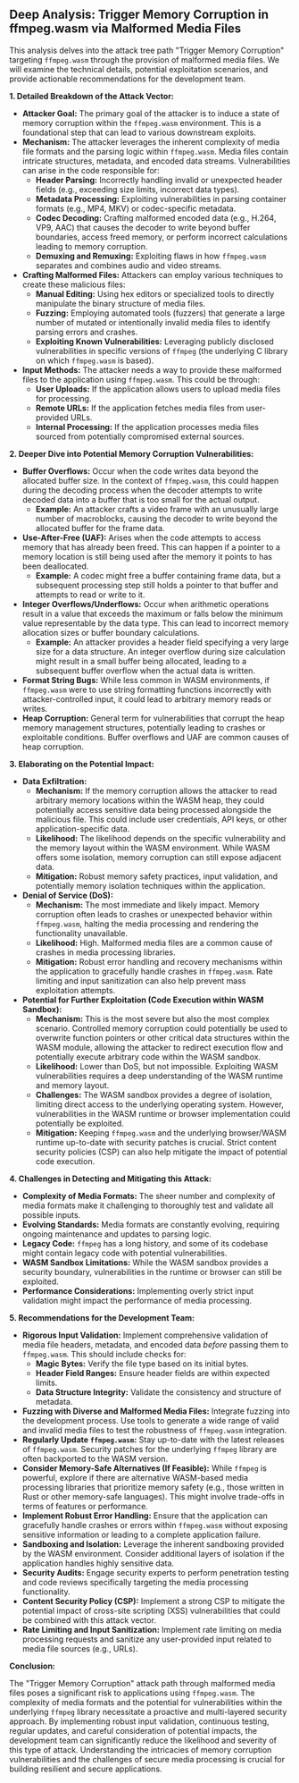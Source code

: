 ## Deep Analysis: Trigger Memory Corruption in ffmpeg.wasm via Malformed Media Files

This analysis delves into the attack tree path "Trigger Memory Corruption" targeting `ffmpeg.wasm` through the provision of malformed media files. We will examine the technical details, potential exploitation scenarios, and provide actionable recommendations for the development team.

**1. Detailed Breakdown of the Attack Vector:**

* **Attacker Goal:** The primary goal of the attacker is to induce a state of memory corruption within the `ffmpeg.wasm` environment. This is a foundational step that can lead to various downstream exploits.
* **Mechanism:** The attacker leverages the inherent complexity of media file formats and the parsing logic within `ffmpeg.wasm`. Media files contain intricate structures, metadata, and encoded data streams. Vulnerabilities can arise in the code responsible for:
    * **Header Parsing:**  Incorrectly handling invalid or unexpected header fields (e.g., exceeding size limits, incorrect data types).
    * **Metadata Processing:** Exploiting vulnerabilities in parsing container formats (e.g., MP4, MKV) or codec-specific metadata.
    * **Codec Decoding:**  Crafting malformed encoded data (e.g., H.264, VP9, AAC) that causes the decoder to write beyond buffer boundaries, access freed memory, or perform incorrect calculations leading to memory corruption.
    * **Demuxing and Remuxing:**  Exploiting flaws in how `ffmpeg.wasm` separates and combines audio and video streams.
* **Crafting Malformed Files:** Attackers can employ various techniques to create these malicious files:
    * **Manual Editing:** Using hex editors or specialized tools to directly manipulate the binary structure of media files.
    * **Fuzzing:** Employing automated tools (fuzzers) that generate a large number of mutated or intentionally invalid media files to identify parsing errors and crashes.
    * **Exploiting Known Vulnerabilities:**  Leveraging publicly disclosed vulnerabilities in specific versions of `ffmpeg` (the underlying C library on which `ffmpeg.wasm` is based).
* **Input Methods:** The attacker needs a way to provide these malformed files to the application using `ffmpeg.wasm`. This could be through:
    * **User Uploads:** If the application allows users to upload media files for processing.
    * **Remote URLs:** If the application fetches media files from user-provided URLs.
    * **Internal Processing:** If the application processes media files sourced from potentially compromised external sources.

**2. Deeper Dive into Potential Memory Corruption Vulnerabilities:**

* **Buffer Overflows:** Occur when the code writes data beyond the allocated buffer size. In the context of `ffmpeg.wasm`, this could happen during the decoding process when the decoder attempts to write decoded data into a buffer that is too small for the actual output.
    * **Example:** An attacker crafts a video frame with an unusually large number of macroblocks, causing the decoder to write beyond the allocated buffer for the frame data.
* **Use-After-Free (UAF):** Arises when the code attempts to access memory that has already been freed. This can happen if a pointer to a memory location is still being used after the memory it points to has been deallocated.
    * **Example:**  A codec might free a buffer containing frame data, but a subsequent processing step still holds a pointer to that buffer and attempts to read or write to it.
* **Integer Overflows/Underflows:**  Occur when arithmetic operations result in a value that exceeds the maximum or falls below the minimum value representable by the data type. This can lead to incorrect memory allocation sizes or buffer boundary calculations.
    * **Example:** An attacker provides a header field specifying a very large size for a data structure. An integer overflow during size calculation might result in a small buffer being allocated, leading to a subsequent buffer overflow when the actual data is written.
* **Format String Bugs:** While less common in WASM environments, if `ffmpeg.wasm` were to use string formatting functions incorrectly with attacker-controlled input, it could lead to arbitrary memory reads or writes.
* **Heap Corruption:**  General term for vulnerabilities that corrupt the heap memory management structures, potentially leading to crashes or exploitable conditions. Buffer overflows and UAF are common causes of heap corruption.

**3. Elaborating on the Potential Impact:**

* **Data Exfiltration:**
    * **Mechanism:** If the memory corruption allows the attacker to read arbitrary memory locations within the WASM heap, they could potentially access sensitive data being processed alongside the malicious file. This could include user credentials, API keys, or other application-specific data.
    * **Likelihood:**  The likelihood depends on the specific vulnerability and the memory layout within the WASM environment. While WASM offers some isolation, memory corruption can still expose adjacent data.
    * **Mitigation:**  Robust memory safety practices, input validation, and potentially memory isolation techniques within the application.
* **Denial of Service (DoS):**
    * **Mechanism:** The most immediate and likely impact. Memory corruption often leads to crashes or unexpected behavior within `ffmpeg.wasm`, halting the media processing and rendering the functionality unavailable.
    * **Likelihood:** High. Malformed media files are a common cause of crashes in media processing libraries.
    * **Mitigation:**  Robust error handling and recovery mechanisms within the application to gracefully handle crashes in `ffmpeg.wasm`. Rate limiting and input sanitization can also help prevent mass exploitation attempts.
* **Potential for Further Exploitation (Code Execution within WASM Sandbox):**
    * **Mechanism:** This is the most severe but also the most complex scenario. Controlled memory corruption could potentially be used to overwrite function pointers or other critical data structures within the WASM module, allowing the attacker to redirect execution flow and potentially execute arbitrary code within the WASM sandbox.
    * **Likelihood:**  Lower than DoS, but not impossible. Exploiting WASM vulnerabilities requires a deep understanding of the WASM runtime and memory layout.
    * **Challenges:** The WASM sandbox provides a degree of isolation, limiting direct access to the underlying operating system. However, vulnerabilities in the WASM runtime or browser implementation could potentially be exploited.
    * **Mitigation:**  Keeping `ffmpeg.wasm` and the underlying browser/WASM runtime up-to-date with security patches is crucial. Strict content security policies (CSP) can also help mitigate the impact of potential code execution.

**4. Challenges in Detecting and Mitigating this Attack:**

* **Complexity of Media Formats:** The sheer number and complexity of media formats make it challenging to thoroughly test and validate all possible inputs.
* **Evolving Standards:** Media formats are constantly evolving, requiring ongoing maintenance and updates to parsing logic.
* **Legacy Code:** `ffmpeg` has a long history, and some of its codebase might contain legacy code with potential vulnerabilities.
* **WASM Sandbox Limitations:** While the WASM sandbox provides a security boundary, vulnerabilities in the runtime or browser can still be exploited.
* **Performance Considerations:** Implementing overly strict input validation might impact the performance of media processing.

**5. Recommendations for the Development Team:**

* **Rigorous Input Validation:** Implement comprehensive validation of media file headers, metadata, and encoded data *before* passing them to `ffmpeg.wasm`. This should include checks for:
    * **Magic Bytes:** Verify the file type based on its initial bytes.
    * **Header Field Ranges:** Ensure header fields are within expected limits.
    * **Data Structure Integrity:** Validate the consistency and structure of metadata.
* **Fuzzing with Diverse and Malformed Media Files:** Integrate fuzzing into the development process. Use tools to generate a wide range of valid and invalid media files to test the robustness of `ffmpeg.wasm` integration.
* **Regularly Update `ffmpeg.wasm`:** Stay up-to-date with the latest releases of `ffmpeg.wasm`. Security patches for the underlying `ffmpeg` library are often backported to the WASM version.
* **Consider Memory-Safe Alternatives (If Feasible):** While `ffmpeg` is powerful, explore if there are alternative WASM-based media processing libraries that prioritize memory safety (e.g., those written in Rust or other memory-safe languages). This might involve trade-offs in terms of features or performance.
* **Implement Robust Error Handling:** Ensure that the application can gracefully handle crashes or errors within `ffmpeg.wasm` without exposing sensitive information or leading to a complete application failure.
* **Sandboxing and Isolation:** Leverage the inherent sandboxing provided by the WASM environment. Consider additional layers of isolation if the application handles highly sensitive data.
* **Security Audits:** Engage security experts to perform penetration testing and code reviews specifically targeting the media processing functionality.
* **Content Security Policy (CSP):** Implement a strong CSP to mitigate the potential impact of cross-site scripting (XSS) vulnerabilities that could be combined with this attack vector.
* **Rate Limiting and Input Sanitization:** Implement rate limiting on media processing requests and sanitize any user-provided input related to media file sources (e.g., URLs).

**Conclusion:**

The "Trigger Memory Corruption" attack path through malformed media files poses a significant risk to applications using `ffmpeg.wasm`. The complexity of media formats and the potential for vulnerabilities within the underlying `ffmpeg` library necessitate a proactive and multi-layered security approach. By implementing robust input validation, continuous testing, regular updates, and careful consideration of potential impacts, the development team can significantly reduce the likelihood and severity of this type of attack. Understanding the intricacies of memory corruption vulnerabilities and the challenges of secure media processing is crucial for building resilient and secure applications.
